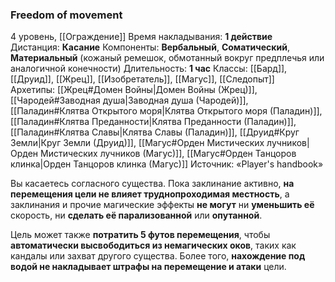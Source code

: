 ### Freedom of movement

4 уровень, [[Ограждение]]
Время накладывания: **1 действие**
Дистанция: **Касание**
Компоненты: **Вербальный**, **Соматический**, **Материальный** (кожаный ремешок, обмотанный вокруг предплечья или аналогичной конечности)
Длительность: **1 час**
Классы: [[Бард]], [[Друид]], [[Жрец]], [[Изобретатель]], [[Магус]], [[Следопыт]]
Архетипы: [[Жрец#Домен Войны|Домен Войны (Жрец)]], [[Чародей#Заводная душа|Заводная душа (Чародей)]], [[Паладин#Клятва Открытого моря|Клятва Открытого моря (Паладин)]], [[Паладин#Клятва Преданности|Клятва Преданности (Паладин)]], [[Паладин#Клятва Славы|Клятва Славы (Паладин)]], [[Друид#Круг Земли|Круг Земли (Друид)]], [[Магус#Орден Мистических лучников|Орден Мистических лучников (Магус)]], [[Магус#Орден Танцоров клинка|Орден Танцоров клинка (Магус)]]
Источник: «Player's handbook»

Вы касаетесь согласного существа. Пока заклинание активно, **на перемещения цели не влияет труднопроходимая местность**, а заклинания и прочие магические эффекты **не могут** ни **уменьшить её** скорость, ни **сделать её парализованной** или **опутанной**.

Цель может также **потратить 5 футов перемещения**, чтобы **автоматически высвободиться из немагических оков**, таких как кандалы или захват другого существа. Более того, **нахождение под водой не накладывает штрафы на перемещение и атаки** цели.